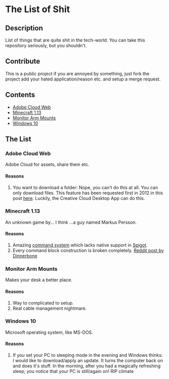 # The List of Shit

## Description
List of things that are quite shit in the tech-world.
You can take this repository seriously, but you shouldn't.

## Contribute
This is a public project if you are annoyed by something, just fork the project add your hated application/reason etc. and setup a merge request.

## Contents
- [Adobe Cloud Web](#adobe-cloud-web)
- [Minecraft 1.13](#minecraft-1.13)
- [Monitor Arm Mounts](#monitor-arm-mounts)
- [Windows 10](#windows-10)

## The List

### Adobe Cloud Web

Adobe Cloud for assets, share them etc.

#### Reasons
1. You want to download a folder: Nope, you can't do this at all. You can only download files. This feature has been requested first in 2012 in this post [here](https://forums.adobe.com/thread/1030495). Luckily, the Creative Cloud Desktop App can do this.

### Minecraft 1.13

An unknown game by... I think ...a guy named Markus Persson.

#### Reasons
1. Amazing [command system](https://github.com/Mojang/brigadier) which lacks native support in [Spigot](https://www.spigotmc.org/).
2. Every command block construction is broken completely. [Reddit post by Dinnerbone](https://www.reddit.com/user/Dinnerbone/comments/6l6e3d/a_completely_incomplete_super_early_preview_of/)

### Monitor Arm Mounts

Makes your desk a better place.

#### Reasons
1. Way to complicated to setup.
2. Real cable management nightmare.

### Windows 10

Microsoft operating system, like MS-DOS.

#### Reasons
1. If you set your PC to sleeping mode in the evening and Windows thinks: I would like to download/apply an update. It turns the computer back on and does it's stuff. In the morning, after you had a magically refreshing sleep, you notice that your PC is still/again on! RIP climate
